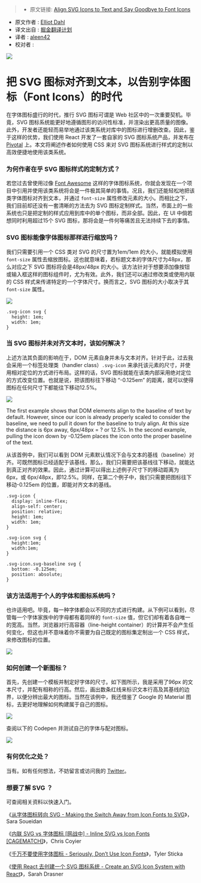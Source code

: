 > * 原文链接: [Align SVG Icons to Text and Say Goodbye to Font Icons](https://blog.prototypr.io/align-svg-icons-to-text-and-say-goodbye-to-font-icons-d44b3d7b26b4#.9gcnlx2bm)
* 原文作者 : [Elliot Dahl](https://blog.prototypr.io/@Elliotdahl)
* 译文出自 : [掘金翻译计划](https://github.com/xitu/gold-miner)
* 译者 : [aleen42](https://github.com/aleen42)
* 校对者 :

![](https://cdn-images-1.medium.com/max/1600/1*YJKqXVh1XZcKB9QeyVcKkA.png)

# 把 SVG 图标对齐到文本，以告别字体图标（Font Icons）的时代

在字体图标盛行的时代，推行 SVG 图标可谓是 Web 社区中的一次重要契机。毕竟，SVG 图标系统能更好地遵循图形的访问性标准，并渲染出更高质量的图像。此外，开发者还能轻而易举地通过该类系统对库中的图标进行增删改查。因此，鉴于这样的优势，我们使用 React 开发了一套自家的 SVG 图标系统产品，并发布在 [Pivotal](https://pivotal.io/) 上。本文将阐述作者如何使用 CSS 来对 SVG 图标系统进行样式的定制以高效便捷地使用该类系统。

### 为何作者在乎 SVG 图标样式的定制方式？

若您过去曾使用过像 [Font Awesome](http://fontawesome.io/) 这样的字体图标系统，你就会发现在一个项目中引用并使用该类系统将会是一件极其简单的事情。况且，我们还能轻松地把该类字体图标对齐到文本，并通过 `font-size` 属性修改元素的大小。而相比之下，我们目前却还没有一套清晰的方法去为 SVG 图标定制样式。当然，市面上的一些系统也只是把定制的样式应用到库中的单个图标，而非全部。因此，在 UI 中倘若想同时利用超过15个 SVG 图标，那将会是一件何等痛苦且无法持续下去的事情。

### **SVG 图标能像字体图标那样进行缩放吗？**

我们只需要引用一个 CSS 类对 SVG 的尺寸置为1em/1em 的大小，就能模拟使用 `font-size` 属性去缩放图标。这也就意味着，若标题文本的字体尺寸为48px，那么对应之下 SVG 图标将会是48px/48px 的大小。该方法针对于想要添加像按钮或输入框这样的图标组件时，尤为有效。此外，我们还可以通过修改类或使用内联的 CSS 样式来传递特定的一个字体尺寸。换而言之，SVG 图标的大小取决于其 `font-size` 属性。

![](https://cdn-images-1.medium.com/max/1600/1*rrztHq_Ic2NwMp5CkHzYog.png)

    .svg-icon svg {
      height: 1em;
      width: 1em;
    }

### **当 SVG 图标并未对齐文本时，该如何解决？**

上述方法其负面的影响在于，DOM 元素自身并未与文本对齐。针对于此，过去我会采用一个标签处理类（handler class）`.svg-icon` 来承托该元素的尺寸，并使用相对定位的方式进行布局。这样的话，SVG 图标就能在该类内部采用绝对定位的方式改变位置。也就是说，把该图标往下移动 “-0.125em” 的距离，就可以使得图标在任何尺寸下都能往下移动12.5%。

![](https://cdn-images-1.medium.com/max/1600/1*F49a4lqd8Lw5eFVTnPm4Lg.png)

The first example shows that DOM elements align to the baseline of text by default. However, since our icon is already properly scaled to consider the baseline, we need to pull it down for the baseline to truly align. At this size the distance is 6px away, 6px/48px = ? or 12.5%. In the second example, pulling the icon down by -0.125em places the icon onto the proper baseline of the text.

从该首例中，我们可以看到 DOM 元素默认情况下会与文本的基线（baseline）对齐。可既然图标已经适配于该基线，那么，我们只需要把该基线往下移动，就能达到真正对齐的效果。因此，通过计算可以得出上述例子尺寸下的移动距离为 6px，或 6px/48px，即12.5%。同样，在第二个例子中，我们只需要把图标往下移动-0.125em 的位置，即能对齐文本的基线。

    .svg-icon {
      display: inline-flex;
      align-self: center;
      position: relative;
      height: 1em;
      width: 1em;
    }

    .svg-icon svg {
      height:1em;
      width:1em;
    }

    .svg-icon.svg-baseline svg {
      bottom: -0.125em;
      position: absolute;
    }

### 该方法适用于个人的字体和图标系统吗？

也许适用吧。毕竟，每一种字体都会以不同的方式进行构建。从下例可以看到，尽管每一个字体家族中的字母都有着同样的 `font-size` 值，但它们却有着各自唯一的宽高。当然，浏览器对行高容器（line-height container）的计算并不会产生任何变化，但这也并不意味着你不需要为自己既定的图标集定制出一个 CSS 样式，来修改图标的位置。

![](https://cdn-images-1.medium.com/max/1600/1*GSfAY-rib0QAngPUK9LHMA.png)

### 如何创建一个新图标？

首先，先创建一个模板并制定好字体的尺寸。如下图所示，我是采用了96px 的文本尺寸，并配有相称的行高。然后，画出数条红线来标识文本行高及其基线的边界，以便分辨出最大的图标。当然在该例中，我还借鉴了 Google 的 Material 图标，去更好地理解如何构建属于自己的图标。

![](https://cdn-images-1.medium.com/max/2000/1*-fnv9uyDUgahTAozqb9jqg.png)

查阅以下的 Codepen 并测试自己的字体与配对图标。

[![](http://i1.piimg.com/567571/92bc3cae3455dbc9.jpg)](https://codepen.io/elliotdahl/embed/ygYrvm?amp%3Bdefault-tabs=html%2Cresult&amp%3Bembed-version=2&amp%3Bhost=http%3A%2F%2Fcodepen.io&amp%3Bslug-hash=ygYrvm&height=600&referrer=https%3A%2F%2Fblog.prototypr.io%2Fmedia%2F78db9599a37b1b90530624815c99c973%3FpostId%3Dd44b3d7b26b)

### **有何优化之处？**

当有。如有任何想法，不妨留言或访问我的 [Twitter](https://twitter.com/Elliotdahl)。

### 想要了解 SVG ？

可查阅相关资料以快速入门。

《[从字体图标转向 SVG - Making the Switch Away from Icon Fonts to SVG](https://sarasoueidan.com/blog/icon-fonts-to-svg/)》，Sara Soueidan

《[内联 SVG vs 字体图标 [网战中] - Inline SVG vs Icon Fonts [CAGEMATCH]](https://css-tricks.com/icon-fonts-vs-svg/)》，Chris Coyier

《[千万不要使用字体图标 - Seriously, Don’t Use Icon Fonts](https://cloudfour.com/thinks/seriously-dont-use-icon-fonts/)》，Tyler Sticka

《[使用 React 去创建一个 SVG 图标系统 - Create an SVG Icon System with React](https://css-tricks.com/creating-svg-icon-system-react/)》，Sarah Drasner
